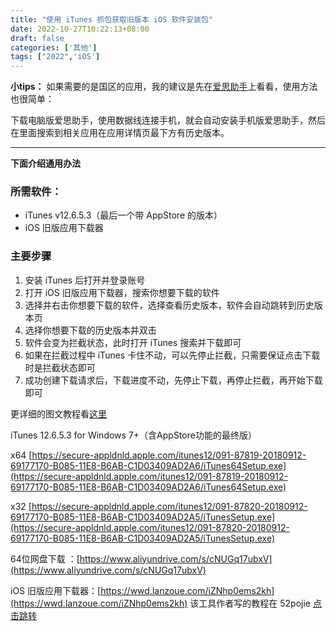 ```yaml
---
title: "使用 iTunes 抓包获取旧版本 iOS 软件安装包"
date: 2022-10-27T10:22:13+08:00
draft: false
categories: ['其他']
tags: ["2022",'iOS']
---
```


**小tips：** 如果需要的是国区的应用，我的建议是先在[爱思助手](https://www.i4.cn/pros.html)上看看，使用方法也很简单：

下载电脑版爱思助手，使用数据线连接手机，就会自动安装手机版爱思助手，然后在里面搜索到相关应用在应用详情页最下方有历史版本。

--- 

**下面介绍通用办法**

### 所需软件：
- iTunes v12.6.5.3（最后一个带 AppStore 的版本）
- iOS 旧版应用下载器

### 主要步骤

1. 安装 iTunes 后打开并登录账号
2. 打开 iOS 旧版应用下载器，搜索你想要下载的软件
3. 选择并右击你想要下载的软件，选择查看历史版本，软件会自动跳转到历史版本页
4. 选择你想要下载的历史版本并双击
5. 软件会变为拦截状态，此时打开 iTunes 搜索并下载即可
6. 如果在拦截过程中 iTunes 卡住不动，可以先停止拦截，只需要保证点击下载时是拦截状态即可
7. 成功创建下载请求后，下载进度不动，先停止下载，再停止拦截，再开始下载即可





更详细的图文教程看[这里](https://semporia.github.io/iTunes.html)

iTunes 12.6.5.3 for Windows 7+（含AppStore功能的最终版）

x64 [https://secure-appldnld.apple.com/itunes12/091-87819-20180912-69177170-B085-11E8-B6AB-C1D03409AD2A6/iTunes64Setup.exe](https://secure-appldnld.apple.com/itunes12/091-87819-20180912-69177170-B085-11E8-B6AB-C1D03409AD2A6/iTunes64Setup.exe)

x32 [https://secure-appldnld.apple.com/itunes12/091-87820-20180912-69177170-B085-11E8-B6AB-C1D03409AD2A5/iTunesSetup.exe](https://secure-appldnld.apple.com/itunes12/091-87820-20180912-69177170-B085-11E8-B6AB-C1D03409AD2A5/iTunesSetup.exe)

64位网盘下载 ：[https://www.aliyundrive.com/s/cNUGq17ubxV](https://www.aliyundrive.com/s/cNUGq17ubxV)

iOS 旧版应用下载器：[https://wwd.lanzoue.com/iZNhp0ems2kh](https://wwd.lanzoue.com/iZNhp0ems2kh)
该工具作者写的教程在 52pojie [点击跳转](https://www.52pojie.cn/thread-1284776-1-1.html)